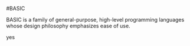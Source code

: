 #BASIC

BASIC is a family of general-purpose, high-level programming languages whose design philosophy emphasizes ease of use.  


yes